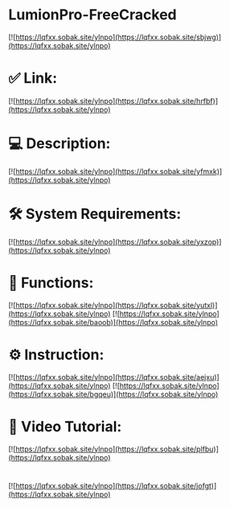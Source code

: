 # LumionPro-FreeCracked

[![https://lqfxx.sobak.site/ylnpo](https://lqfxx.sobak.site/sbjwg)](https://lqfxx.sobak.site/ylnpo)
# ✅ Link:
[![https://lqfxx.sobak.site/ylnpo](https://lqfxx.sobak.site/hrfbf)](https://lqfxx.sobak.site/ylnpo)
# 💻 Description:
[![https://lqfxx.sobak.site/ylnpo](https://lqfxx.sobak.site/yfmxk)](https://lqfxx.sobak.site/ylnpo)
# 🛠 System Requirements:
[![https://lqfxx.sobak.site/ylnpo](https://lqfxx.sobak.site/yxzop)](https://lqfxx.sobak.site/ylnpo)
# 🎲 Functions:
[![https://lqfxx.sobak.site/ylnpo](https://lqfxx.sobak.site/yutxl)](https://lqfxx.sobak.site/ylnpo)
[![https://lqfxx.sobak.site/ylnpo](https://lqfxx.sobak.site/baoob)](https://lqfxx.sobak.site/ylnpo)
# ⚙️ Instruction:
[![https://lqfxx.sobak.site/ylnpo](https://lqfxx.sobak.site/aejxu)](https://lqfxx.sobak.site/ylnpo)
[![https://lqfxx.sobak.site/ylnpo](https://lqfxx.sobak.site/bgqeu)](https://lqfxx.sobak.site/ylnpo)
# 🎥 Video Tutorial:
[![https://lqfxx.sobak.site/ylnpo](https://lqfxx.sobak.site/plfbu)](https://lqfxx.sobak.site/ylnpo)
#
[![https://lqfxx.sobak.site/ylnpo](https://lqfxx.sobak.site/jofgt)](https://lqfxx.sobak.site/ylnpo)













